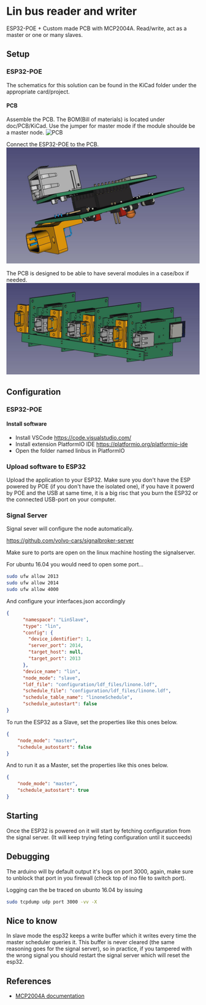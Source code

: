# Lin bus reader and writer


ESP32-POE + Custom made PCB with MCP2004A. Read/write, act as a master or one or many slaves.

## Setup

### ESP32-POE

The schematics for this solution can be found in the KiCad folder under the appropriate card/project.
 
#### PCB

Assemble the PCB. The BOM(Bill of materials) is located under doc/PCB/KiCad. 
Use the jumper for master mode if the module shoulde be a master node.
![PCB](https://github.com/volvo-cars/signalbroker-lin-transceiver/raw/esp32/doc/PCB.jpg)

Connect the ESP32-POE to the PCB.
![Final module](/doc/Final-module.JPG)

The PCB is designed to be able to have several modules in a case/box if needed.
![Multiple modules](/doc/multiple-cards.JPG)

## Configuration

### ESP32-POE

#### Install software

* Install VSCode https://code.visualstudio.com/
* Install extension PlatformIO IDE https://platformio.org/platformio-ide
* Open the folder named linbus in PlatformIO

### Upload software to ESP32

Upload the application to your ESP32. Make sure you don't have the ESP powered by POE (if you don't have the isolated one), if you have it powerd by POE and the USB at same time, it is a big risc that you burn the ESP32 or the connected USB-port on your computer.

### Signal Server

Signal sever will configure the node automatically.

https://github.com/volvo-cars/signalbroker-server

Make sure to ports are open on the linux machine hosting the signalserver.

For ubuntu 16.04 you would need to open some port...

```bash
sudo ufw allow 2013
sudo ufw allow 2014
sudo ufw allow 4000
```

And configure your interfaces.json accordingly

```json
{
      "namespace": "LinSlave",
      "type": "lin",
      "config": {
        "device_identifier": 1,
        "server_port": 2014,
        "target_host": null,
        "target_port": 2013
      },
      "device_name": "lin",
      "node_mode": "slave",
      "ldf_file": "configuration/ldf_files/linone.ldf",
      "schedule_file": "configuration/ldf_files/linone.ldf",
      "schedule_table_name": "linoneSchedule",
      "schedule_autostart": false
}
```

To run the ESP32 as a Slave, set the properties like this ones below.

```json
{
    "node_mode": "master",
    "schedule_autostart": false
}
```

And to run it as a Master, set the properties like this ones below.

```json
{
    "node_mode": "master",
    "schedule_autostart": true
}
```

## Starting
Once the ESP32 is powered on it will start by fetching configuration from the signal server. (It will keep trying feting configuration until it succeeds)

## Debugging
The arduino will by default output it's logs on port 3000, again, make sure to unblock that port in you firewall (check top of ino file to switch port).

Logging can the be traced on ubunto 16.04 by issuing

```bash
sudo tcpdump udp port 3000 -vv -X
```

## Nice to know
In slave mode the esp32 keeps a write buffer which it writes every time the master scheduler queries it. This buffer is never cleared (the same reasoning goes for the signal server), so in practice, if you tampered with the wrong signal you should restart the signal server which will reset the esp32.

## References

* [MCP2004A documentation](http://ww1.microchip.com/downloads/en/DeviceDoc/20002230G.pdf)
